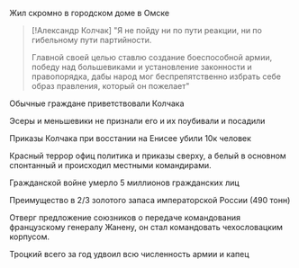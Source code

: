 Жил скромно в городском доме в Омске

> [!Александр Колчак]
> "Я не пойду ни по пути реакции, ни по
> гибельному пути партийности.
> 
> Главной своей целью ставлю создание
> боеспособной армии, победу над
> большевиками и установление
> законности и правопорядка, дабы народ
> мог беспрепятственно избрать себе образ
> правления, который он пожелает"

Обычные граждане приветствовали Колчака

Эсеры и меньшевики не признали его и их поубивали и посадили

Приказы Колчака при восстании на Енисее убили 10к человек

Красный террор офиц политика и приказы сверху, а белый в основном спонтанный и происходил местными командирами.

Гражданской войне умерло 5 миллионов гражданских лиц

Преимущество в 2/3 золотого запаса императорской России (490 тонн)

Отверг предложение союзников о передаче командования французскому генералу Жанену, он стал командовать чехословацким корпусом.

Троцкий всего за год удвоил всю численность армии и капец

